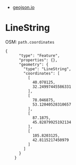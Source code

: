 - [geojson.io](http://geojson.io/#map=5/43.580/72.949)

# LineString

OSM: `path.coordinates`

```
{
      "type": "Feature",
      "properties": {},
      "geometry": {
        "type": "LineString",
        "coordinates": [
          [
            40.078125,
            32.24997445586331
          ],
          [
            78.046875,
            53.12040528310657
          ],
          [
            87.1875,
            45.82879925192134
          ],
          [
            105.8203125,
            42.8115217450979
          ]
        ]
      }
    }
```
